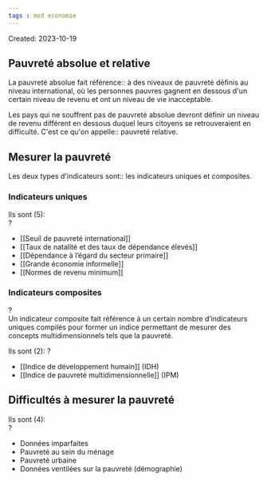 ```yaml
---
tags : mod economie
---
```

Created: 2023-10-19

## Pauvreté absolue et relative

La pauvreté absolue fait référence:: à des niveaux de pauvreté définis au niveau international, où les personnes pauvres gagnent en dessous d'un certain niveau de revenu et ont un niveau de vie inacceptable.

Les pays qui ne souffrent pas de pauvreté absolue devront définir un niveau de revenu différent en dessous duquel leurs citoyens se retrouveraient en difficulté. C'est ce qu'on appelle:: pauvreté relative.

## Mesurer la pauvreté

Les deux types d'indicateurs sont:: les indicateurs uniques et composites.
### Indicateurs uniques

Ils sont (5):  
?
- [[Seuil de pauvreté international]]
- [[Taux de natalité et des taux de dépendance élevés]]
- [[Dépendance à l’égard du secteur primaire]]
- [[Grande économie informelle]]
- [[Normes de revenu minimum]]
### Indicateurs composites
?  
Un indicateur composite fait référence à un certain nombre d’indicateurs uniques compilés pour former un indice permettant de mesurer des concepts multidimensionnels tels que la pauvreté.

Ils sont (2):
?
- [[Indice de développement humain]] (IDH)
- [[Indice de pauvreté multidimensionnelle]] (IPM)

## Difficultés à mesurer la pauvreté

Ils sont (4):  
?
- Données imparfaites
- Pauvreté au sein du ménage
- Pauvreté urbaine
- Données ventilées sur la pauvreté (démographie)

